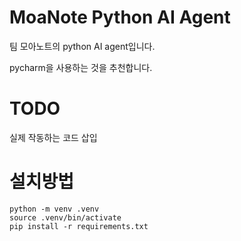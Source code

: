 # MoaNote Python AI Agent

팀 모아노트의 python AI agent입니다.

pycharm을 사용하는 것을 추천합니다.

# TODO
실제 작동하는 코드 삽입

# 설치방법
```
python -m venv .venv
source .venv/bin/activate
pip install -r requirements.txt
```